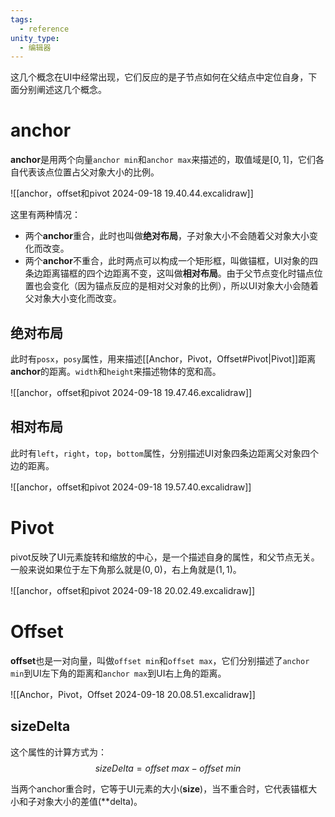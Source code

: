 ```yaml
---
tags:
  - reference
unity_type:
  - 编辑器
---
```

这几个概念在UI中经常出现，它们反应的是子节点如何在父结点中定位自身，下面分别阐述这几个概念。

# anchor

**anchor**是用两个向量`anchor min`和`anchor max`来描述的，取值域是$[0, 1]$，它们各自代表该点位置占父对象大小的比例。

![[anchor，offset和pivot 2024-09-18 19.40.44.excalidraw]]

这里有两种情况：

- 两个**anchor**重合，此时也叫做**绝对布局**，子对象大小不会随着父对象大小变化而改变。
- 两个**anchor**不重合，此时两点可以构成一个矩形框，叫做锚框，UI对象的四条边距离锚框的四个边距离不变，这叫做**相对布局**。由于父节点变化时锚点位置也会变化（因为锚点反应的是相对父对象的比例），所以UI对象大小会随着父对象大小变化而改变。

## 绝对布局

此时有`posx`，`posy`属性，用来描述[[Anchor，Pivot，Offset#Pivot|Pivot]]距离**anchor**的距离。`width`和`height`来描述物体的宽和高。

![[anchor，offset和pivot 2024-09-18 19.47.46.excalidraw]]

## 相对布局

此时有`left`，`right`，`top`，`bottom`属性，分别描述UI对象四条边距离父对象四个边的距离。

![[anchor，offset和pivot 2024-09-18 19.57.40.excalidraw]]
# Pivot

pivot反映了UI元素旋转和缩放的中心，是一个描述自身的属性，和父节点无关。一般来说如果位于左下角那么就是$(0, 0)$，右上角就是$(1, 1)$。

![[anchor，offset和pivot 2024-09-18 20.02.49.excalidraw]]

# Offset

**offset**也是一对向量，叫做`offset min`和`offset max`，它们分别描述了`anchor min`到UI左下角的距离和`anchor max`到UI右上角的距离。

![[Anchor，Pivot，Offset 2024-09-18 20.08.51.excalidraw]]

## sizeDelta

这个属性的计算方式为：
$$
sizeDelta = offset \ max - offset \ min
$$

当两个anchor重合时，它等于UI元素的大小(**size**)，当不重合时，它代表锚框大小和子对象大小的差值(**delta)。